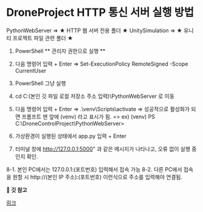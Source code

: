 #
# DroneProject HTTP 통신 서버 실행 방법

</details>
    <detail> PythonWebServer => ★ HTTP 웹 서버 전용 폴더 ★
    <detail> UnitySimulation => ★ 유니티 프로젝트 파일 관련 폴더 ★
    

1. PowerShell ** 관리자 권한으로 실행 **
2. 다음 명령어 입력 + Enter => Set-ExecutionPolicy RemoteSigned -Scope CurrentUser

3. PowerShell 그냥 실행
4. cd C:\(본인 깃 파일 로컬 저장소 주소 입력)\PythonWebServer 로 이동
5. 다음 명령어 입력 + Enter => .\venv\Scripts\activate
    => 성공적으로 활성화가 되면 프롬프트 맨 앞에 (venv) 라고 표시가 됨.
    => ex) (venv) PS C:\DroneControlProject\PythonWebServer>

6. 가상환경이 실행된 상태에서 app.py 입력 + Enter
7. 터미널 창에 http://127.0.0.1:5000" 과 같은 메시지가 나타나고, 오류 없이 실행 중인지 확인.

8-1. 본인 PC에서는 127.0.0.1:(포트번호) 입력해서 접속 가능
8-2. 다른 PC에서 접속을 원할 시 http://(본인 IP 주소):(포트번호) 이런식으로 주소를 입력해야 연결됨.

</details>

<detail>
    <summary><b>🚀 깃 참고</b></summary>

[링크](https://sable-beard-26b.notion.site/Unity-Python-208fbf84667880368c81d891d256744b?source=copy_link)

</details>
